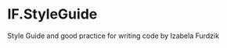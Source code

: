 # IF.StyleGuide
Style Guide and good practice for writing code by Izabela Furdzik

<!--
theme, colors, typography etc

lang intl
aliases (css, js)

Write my own style guide CSS (like BEM, but better) - that’s why I need to learn:
English
CSS Documentation - W3C
BEM - understand
Other metodologies - understand
Understand what what is important for W3C, big and small companies, developers for a big/small projects
How to publish it on GitHub
How to add own rules or add new rules for cssLint etc.


Structure
Add CSS Lint for it, add folders, fils structure etc.
Naming convention (https://cssguidelin.es/#bem-like-naming)
BEM + SMACSS + OOCSS
Ask for advice -> Emilia, Monika, Patrycjusz
Inne
https://www.smashingmagazine.com/2014/07/bem-methodology-for-small-projects/
https://www.steveworkman.com/html5-2/standards/2009/classitis-the-new-css-disease/
https://css-tricks.com/bem-101/
https://gist.github.com/stephenway/a6145d9b4430e8c55a77


-->
